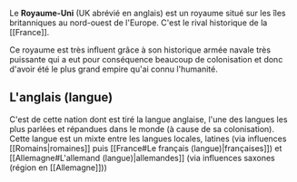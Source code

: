 Le **Royaume-Uni** (UK abrévié en anglais) est un royaume situé sur les îles britanniques au nord-ouest de l'Europe.
C'est le rival historique de la [[France]].

Ce royaume est très influent grâce à son historique armée navale très puissante qui a eut pour conséquence beaucoup de colonisation et donc d'avoir été le plus grand empire qu'ai connu l'humanité.
## L'anglais (langue)
C'est de cette nation dont est tiré la langue anglaise, l'une des langues les plus parlées et répandues dans le monde (à cause de sa colonisation).
Cette langue est un mixte entre les langues locales, latines (via influences [[Romains|romaines]] puis [[France#Le français (langue)|françaises]]) et [[Allemagne#L'allemand (langue)|allemandes]] (via influences saxones (région en [[Allemagne]]))
